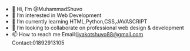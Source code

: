 - 👋 Hi, I’m @MuhammadShuvo
- 👀 I’m interested in Web Development 
- 🌱 I’m currently learning HTML,Python,CSS,JAVASCRIPT 
- 💞️ I’m looking to collaborate on professional web design & development
- 📫 How to reach me Email:liyakotshuvo88@gmail.com Contact:01892913105

<!---
MuhammadShuvo/MuhammadShuvo is a ✨Part time web develper ✨ repository because its `README.md` (this file) appears on your GitHub profile.
You can click the Preview link to take a look at your changes.
--->
